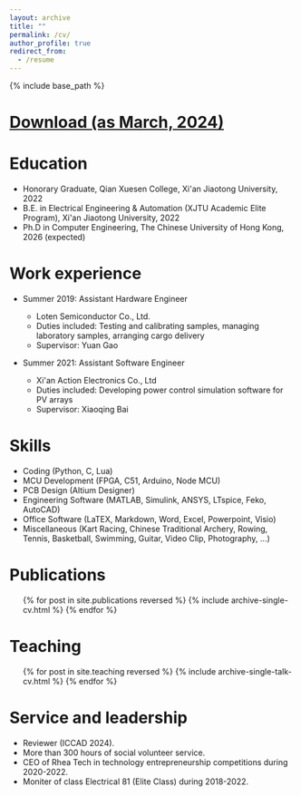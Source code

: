 ```yaml
---
layout: archive
title: "" 
permalink: /cv/
author_profile: true
redirect_from:
  - /resume
---
```


{% include base_path %}

<a href="https://syliang1999.github.io/CV.pdf">Download (as March, 2024)</a>
======

Education 
======
* Honorary Graduate, Qian Xuesen College, Xi'an Jiaotong University, 2022
* B.E. in Electrical Engineering & Automation (XJTU Academic Elite Program), Xi'an Jiaotong University, 2022
* Ph.D in Computer Engineering, The Chinese University of Hong Kong, 2026 (expected)

Work experience
======
* Summer 2019: Assistant Hardware Engineer
  * Loten Semiconductor Co., Ltd.
  * Duties included: Testing and calibrating samples, managing laboratory samples, arranging cargo delivery
  * Supervisor: Yuan Gao

* Summer 2021: Assistant Software Engineer
  * Xi'an Action Electronics Co., Ltd
  * Duties included: Developing power control simulation software for PV arrays
  * Supervisor: Xiaoqing Bai 
  
Skills
======
* Coding (Python, C, Lua)
* MCU Development (FPGA, C51, Arduino, Node MCU)
* PCB Design (Altium Designer)
* Engineering Software (MATLAB, Simulink, ANSYS, LTspice, Feko, AutoCAD)
* Office Software (LaTEX, Markdown, Word, Excel, Powerpoint, Visio)
* Miscellaneous (Kart Racing, Chinese Traditional Archery, Rowing, Tennis, Basketball, Swimming, Guitar, Video Clip, Photography, ...)

Publications
======
  <ol reversed>{% for post in site.publications reversed %}
    {% include archive-single-cv.html %}
  {% endfor %}</ol>
  
  
Teaching
======
  <ol reversed>{% for post in site.teaching reversed %}
    {% include archive-single-talk-cv.html %}
  {% endfor %}</ol>
  
Service and leadership
======
* Reviewer (ICCAD 2024).
* More than 300 hours of social volunteer service.
* CEO of Rhea Tech in technology entrepreneurship competitions during 2020-2022.
* Moniter of class Electrical 81 (Elite Class) during 2018-2022.

